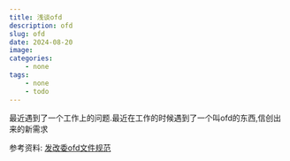 ```yaml
---
title: 浅谈ofd
description: ofd
slug: ofd
date: 2024-08-20
image: 
categories:
    - none
tags:
    - none
    - todo
---
```


最近遇到了一个工作上的问题.最近在工作的时候遇到了一个叫ofd的东西,信创出来的新需求

参考资料: [发改委ofd文件规范](https://fgw.sh.gov.cn/cmsres/7f/7f6205045ebf44378d3d7c516aeac7c5/df520868876b9a9d52c1bb34f4bbca97.pdf)
